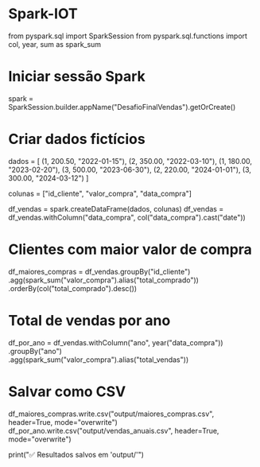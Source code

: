 # Spark-IOT


from pyspark.sql import SparkSession
from pyspark.sql.functions import col, year, sum as spark_sum

# Iniciar sessão Spark
spark = SparkSession.builder.appName("DesafioFinalVendas").getOrCreate()

# Criar dados fictícios
dados = [
    (1, 200.50, "2022-01-15"),
    (2, 350.00, "2022-03-10"),
    (1, 180.00, "2023-02-20"),
    (3, 500.00, "2023-06-30"),
    (2, 220.00, "2024-01-01"),
    (3, 300.00, "2024-03-12")
]

colunas = ["id_cliente", "valor_compra", "data_compra"]

df_vendas = spark.createDataFrame(dados, colunas)
df_vendas = df_vendas.withColumn("data_compra", col("data_compra").cast("date"))

# Clientes com maior valor de compra
df_maiores_compras = df_vendas.groupBy("id_cliente") \
    .agg(spark_sum("valor_compra").alias("total_comprado")) \
    .orderBy(col("total_comprado").desc())

# Total de vendas por ano
df_por_ano = df_vendas.withColumn("ano", year("data_compra")) \
    .groupBy("ano") \
    .agg(spark_sum("valor_compra").alias("total_vendas"))

# Salvar como CSV
df_maiores_compras.write.csv("output/maiores_compras.csv", header=True, mode="overwrite")
df_por_ano.write.csv("output/vendas_anuais.csv", header=True, mode="overwrite")

print("✅ Resultados salvos em 'output/'")
